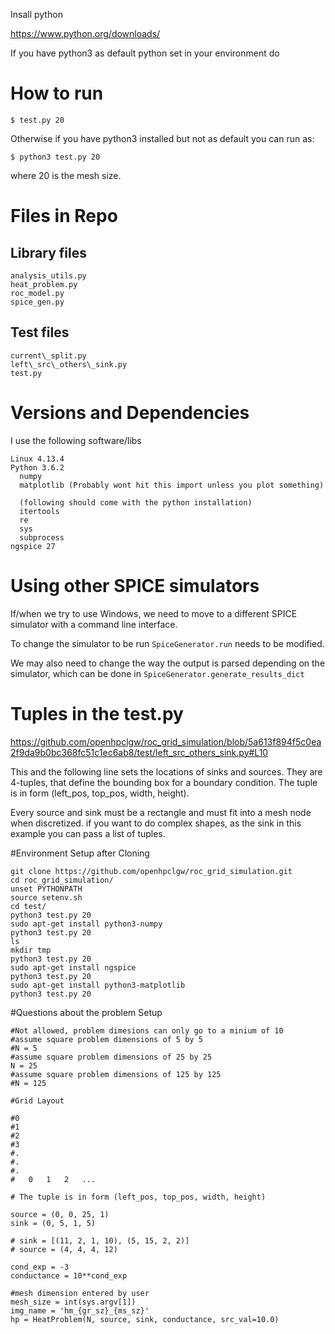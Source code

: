 Insall python

https://www.python.org/downloads/

If you have python3 as default python set in your environment do

# How to run

```
$ test.py 20
```

Otherwise if you have python3 installed but not as default you can run
as:

```
$ python3 test.py 20
```

where 20 is the mesh size.

# Files in Repo

## Library files

```
analysis_utils.py
heat_problem.py
roc_model.py
spice_gen.py
```

## Test files

```
current\_split.py
left\_src\_others\_sink.py
test.py
```

# Versions and Dependencies

I use the following software/libs

```
Linux 4.13.4
Python 3.6.2
  numpy
  matplotlib (Probably wont hit this import unless you plot something)

  (following should come with the python installation)
  itertools
  re
  sys
  subprocess
ngspice 27
```

# Using other SPICE simulators

If/when we try to use Windows, we need to move to a different SPICE
simulator with a command line interface.

To change the simulator to be run `SpiceGenerator.run` needs to be
modified.

We may also need to change the way the output is parsed depending on
the simulator, which can be done in `SpiceGenerator.generate_results_dict`

# Tuples in the test.py

https://github.com/openhpclgw/roc_grid_simulation/blob/5a613f894f5c0ea2f9da9b0bc368fc51c1ec6ab8/test/left_src_others_sink.py#L10

This and the following line sets the locations of sinks and sources.
They are 4-tuples, that define the bounding box for a boundary
condition. The tuple is in form (left_pos, top_pos, width, height).

Every source and sink must be a rectangle and must fit into a mesh node
when discretized. if you want to do complex shapes, as the sink in this
example you can pass a list of tuples.

#Environment Setup after Cloning
```
git clone https://github.com/openhpclgw/roc_grid_simulation.git
cd roc_grid_simulation/
unset PYTHONPATH
source setenv.sh
cd test/
python3 test.py 20
sudo apt-get install python3-numpy
python3 test.py 20
ls
mkdir tmp
python3 test.py 20
sudo apt-get install ngspice
python3 test.py 20
sudo apt-get install python3-matplotlib
python3 test.py 20
```

#Questions about the problem Setup

```
#Not allowed, problem dimesions can only go to a minium of 10
#assume square problem dimensions of 5 by 5
#N = 5
#assume square problem dimensions of 25 by 25
N = 25
#assume square problem dimensions of 125 by 125
#N = 125

#Grid Layout

#0
#1
#2
#3
#.
#.
#.
#   0   1   2   ...

# The tuple is in form (left_pos, top_pos, width, height)

source = (0, 0, 25, 1)
sink = (0, 5, 1, 5)

# sink = [(11, 2, 1, 10), (5, 15, 2, 2)]
# source = (4, 4, 4, 12)

cond_exp = -3
conductance = 10**cond_exp

#mesh dimension entered by user
mesh_size = int(sys.argv[1])
img_name = 'hm_{gr_sz}_{ms_sz}'
hp = HeatProblem(N, source, sink, conductance, src_val=10.0)
```
